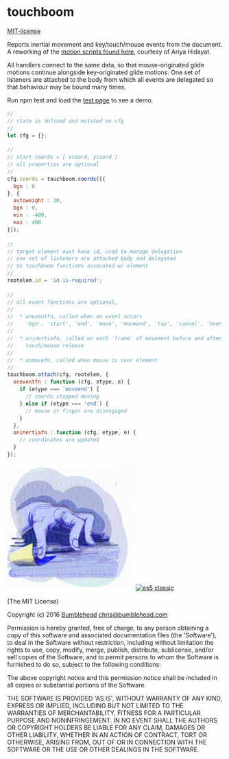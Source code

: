 touchboom
=========
[MIT-license](#license)

Reports inertial movement and key/touch/mouse events from the document. A reworking of the [motion scripts found here][7], courtesy of Ariya Hidayat.

All handlers connect to the same data, so that mouse-originated glide motions continue alongside key-originated glide motions. One set of listeners are attached to the body from which all events are delegated so that behaviour may be bound many times.

Run npm test and load the [test page](./touchboom.test.js) to see a demo.

```javascript
//
// state is defined and mutated on cfg
//
let cfg = {};

//
// start coords = [ xcoord, ycoord ]
// all properties are optional
// 
cfg.coords = touchboom.coords([{
  bgn : 0
}, {
  autoweight : 10,
  bgn : 0,
  min : -400,
  max : 400
}]);

//
// target element must have id, used to manage delegation
// one set of listeners are attached body and delegated
// to touchboom functions assocated w/ element
//
rootelem.id = 'id-is-required';

//
// all event functions are optional,
//
//  * oneventfn, called when an event occurs
//    'bgn', 'start', 'end', 'move', 'moveend', 'tap', 'cancel', 'over'
//
//  * oninertiafn, called on each 'frame' of movement before and after
//    touch/mouse release
//
//  * onmovefn, called when mouse is over element
//
touchboom.attach(cfg, rootelem, {
  oneventfn : function (cfg, etype, e) {
    if (etype === 'moveend') {
      // coords stopped moving
    } else if (etype === 'end') {
      // mouse or finger are disengaged
    }
  },
  oninertiafn : function (cfg, etype, e) {
    // coordinates are updated
  }
});
```

[0]: http://www.bumblehead.com                            "bumblehead"
[7]: https://github.com/ariya/kinetic/                       "kinetic"


![scrounge](https://github.com/iambumblehead/scroungejs/raw/master/img/hand.png)[![es5 classic][7]][7] 


(The MIT License)

Copyright (c) 2016 [Bumblehead][0] <chris@bumblehead.com>

Permission is hereby granted, free of charge, to any person obtaining a copy of this software and associated documentation files (the 'Software'), to deal in the Software without restriction, including without limitation the rights to use, copy, modify, merge, publish, distribute, sublicense, and/or sell copies of the Software, and to permit persons to whom the Software is furnished to do so, subject to the following conditions:

The above copyright notice and this permission notice shall be included in all copies or substantial portions of the Software.

THE SOFTWARE IS PROVIDED 'AS IS', WITHOUT WARRANTY OF ANY KIND, EXPRESS OR IMPLIED, INCLUDING BUT NOT LIMITED TO THE WARRANTIES OF MERCHANTABILITY, FITNESS FOR A PARTICULAR PURPOSE AND NONINFRINGEMENT. IN NO EVENT SHALL THE AUTHORS OR COPYRIGHT HOLDERS BE LIABLE FOR ANY CLAIM, DAMAGES OR OTHER LIABILITY, WHETHER IN AN ACTION OF CONTRACT, TORT OR OTHERWISE, ARISING FROM, OUT OF OR IN CONNECTION WITH THE SOFTWARE OR THE USE OR OTHER DEALINGS IN THE SOFTWARE.
